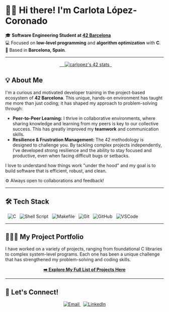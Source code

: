 # 👋🏼 Hi there! I'm Carlota López-Coronado

🎓 **Software Engineering Student at [42 Barcelona](https://www.42barcelona.com/)**
<br>
💻 Focused on **low-level programming** and **algorithm optimization** with **C**.
<br>
📍 Based in **Barcelona, Spain**.

---

<p align="center">
  <a href="https://github.com/oakoudad/badge42">
    <img src="https://badge.mediaplus.ma/darkblue/carlopez" alt="carlopez's 42 stats" />
  </a>
</p>

## 💡 About Me

I'm a curious and motivated developer training in the project-based ecosystem of **42 Barcelona**. This unique, hands-on environment has taught me more than just coding; it has shaped my approach to problem-solving through:

* **Peer-to-Peer Learning:** I thrive in collaborative environments, where sharing knowledge and learning from my peers is key to our collective success. This has greatly improved my **teamwork** and communication skills.
* **Resilience & Frustration Management:** The 42 methodology is designed to challenge you. By tackling complex projects independently, I've developed strong resilience and the ability to stay focused and productive, even when facing difficult bugs or setbacks.

I love to understand how things work "under the hood" and my goal is to build software that is efficient, robust, and clean.

⚙️ Always open to collaborations and feedback!

---

## 🛠️ Tech Stack

<p align="left">
  <img src="https://img.shields.io/badge/C-00599C?style=for-the-badge&logo=c&logoColor=white" alt="C"/>
  <img src="https://img.shields.io/badge/Shell_Script-121011?style=for-the-badge&logo=gnu-bash&logoColor=white" alt="Shell Script"/>
  <img src="https://img.shields.io/badge/Makefile-FF5733?style=for-the-badge&logo=cmake&logoColor=white" alt="Makefile"/>
  <img src="https://img.shields.io/badge/Git-F05032?style=for-the-badge&logo=git&logoColor=white" alt="Git"/>
  <img src="https://img.shields.io/badge/GitHub-181717?style=for-the-badge&logo=github&logoColor=white" alt="GitHub"/>
  <img src="https://img.shields.io/badge/VSCode-007ACC?style=for-the-badge&logo=visual-studio-code&logoColor=white" alt="VSCode"/>
</p>

---

## 👩🏽‍💻 My Project Portfolio

I have worked on a variety of projects, ranging from foundational C libraries to complex system-level programs. Each one has been a unique challenge that has strengthened my problem-solving and coding skills.

<p align="center">
  <strong><a href="Projects/projects.md">➡️ Explore My Full List of Projects Here </a></strong>
</p>

---

## 💬 Let's Connect!

<p align="center">
  <a href="mailto:carlotalcd@gmail.com">
    <img src="https://img.shields.io/badge/Email-D14836?style=for-the-badge&logo=gmail&logoColor=white" alt="Email">
  </a>
  &nbsp;
  <a href="https://www.linkedin.com/in/carlota-lópez-coronado-domingo-a7b869304/">
    <img src="https://img.shields.io/badge/LinkedIn-0077B5?style=for-the-badge&logo=linkedin&logoColor=white" alt="LinkedIn">
  </a>
</p>

